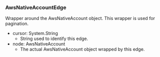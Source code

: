 ### AwsNativeAccountEdge
Wrapper around the AwsNativeAccount object. This wrapper is used for pagination.

- cursor: System.String
  - String used to identify this edge.
- node: AwsNativeAccount
  - The actual AwsNativeAccount object wrapped by this edge.
